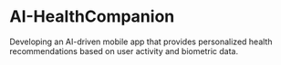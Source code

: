 # AI-HealthCompanion
Developing an AI-driven mobile app that provides personalized health recommendations based on user activity and biometric data.
